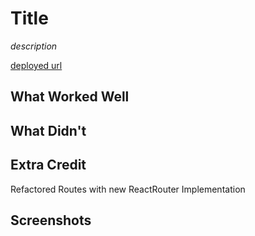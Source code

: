 # Title

*description*

[deployed url](https://frontend-starterpack-extirpater.onrender.com)

## What Worked Well

## What Didn't

## Extra Credit
Refactored Routes with new ReactRouter Implementation

## Screenshots
